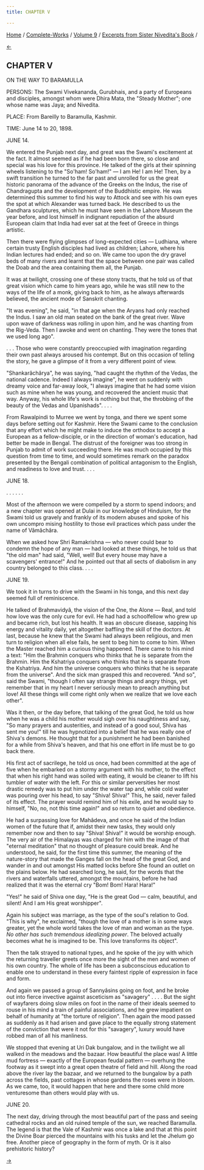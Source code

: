 ```yaml
---
title: CHAPTER V

---
```

<div>

[Home](../../../index.htm) / [Complete-Works](../../complete_works.htm)
/ [Volume 9](../volume_9_contents.htm) / [Excerpts from Sister
Nivedita's Book](excerpts_from_sister_niveditas_book_contents.htm) /

[←](chapter_iv.htm)

## CHAPTER V

ON THE WAY TO BARAMULLA

PERSONS: The Swami Vivekananda, Gurubhais, and a party of Europeans and
disciples, amongst whom were Dhira Mata, the "Steady Mother"; one whose
name was Jaya; and Nivedita.

PLACE: From Bareilly to Baramulla, Kashmir.

TIME: June 14 to 20, 1898.

JUNE 14.

We entered the Punjab next day, and great was the Swami's excitement at
the fact. It almost seemed as if he had been born there, so close and
special was his love for this province. He talked of the girls at their
spinning wheels listening to the "So'ham! So'ham!" — I am He! I am He!
Then, by a swift transition he turned to the far past and unrolled for
us the great historic panorama of the advance of the Greeks on the
Indus, the rise of Chandragupta and the development of the Buddhistic
empire. He was determined this summer to find his way to Attock and see
with his own eyes the spot at which Alexander was turned back. He
described to us the Gandhara sculptures, which he must have seen in the
Lahore Museum the year before, and lost himself in indignant repudiation
of the absurd European claim that India had ever sat at the feet of
Greece in things artistic.

Then there were flying glimpses of long-expected cities — Ludhiana,
where certain trusty English disciples had lived as children; Lahore,
where his Indian lectures had ended; and so on. We came too upon the dry
gravel beds of many rivers and learnt that the space between one pair
was called the Doab and the area containing them all, the Punjab. 

It was at twilight, crossing one of these stony tracts, that he told us
of that great vision which came to him years ago, while he was still new
to the ways of the life of a monk, giving back to him, as he always
afterwards believed, the ancient mode of Sanskrit chanting.

"It was evening", he said, "in that age when the Aryans had only reached
the Indus. I saw an old man seated on the bank of the great river. Wave
upon wave of darkness was rolling in upon him, and he was chanting from
the Rig-Veda. Then I awoke and went on chanting. They were the tones
that we used long ago".

. . . Those who were constantly preoccupied with imagination regarding
their own past always aroused his contempt. But on this occasion of
telling the story, he gave a glimpse of it from a very different point
of view.

"Shankarâchârya", he was saying, "had caught the rhythm of the Vedas,
the national cadence. Indeed I always imagine", he went on suddenly with
dreamy voice and far-away look, "I always imagine that he had some
vision such as mine when he was young, and recovered the ancient music
that way. Anyway, his whole life's work is nothing but that, the
throbbing of the beauty of the Vedas and Upanishads". . . .

From Rawalpindi to Murree we went by tonga, and there we spent some days
before setting out for Kashmir. Here the Swami came to the conclusion
that any effort which he might make to induce the orthodox to accept a
European as a fellow-disciple, or in the direction of woman's education,
had better be made in Bengal. The distrust of the foreigner was too
strong in Punjab to admit of work succeeding there. He was much occupied
by this question from time to time, and would sometimes remark on the
paradox presented by the Bengali combination of political antagonism to
the English, and readiness to love and trust. . . .

JUNE 18.

. . . . . .

Most of the afternoon we were compelled by a storm to spend indoors; and
a new chapter was opened at Dulai in our knowledge of Hinduism, for the
Swami told us gravely and frankly of its modern abuses and spoke of his
own uncompro mising hostility to those evil practices which pass under
the name of Vâmâchâra.

When we asked how Shri Ramakrishna — who never could bear to condemn the
hope of any man — had looked at these things, he told us that "the old
man" had said, "Well, well! But every house may have a scavengers'
entrance!" And he pointed out that all sects of diabolism in any country
belonged to this class. . . .

JUNE 19.

We took it in turns to drive with the Swami in his tonga, and this next
day seemed full of reminiscence.

He talked of Brahmavidyâ, the vision of the One, the Alone — Real, and
told how love was the only cure for evil. He had had a schoolfellow who
grew up and became rich, but lost his health. It was an obscure disease,
sapping his energy and vitality daily, yet altogether baffling the skill
of the doctors. At last, because he knew that the Swami had always been
religious, and men turn to religion when all else fails, he sent to beg
him to come to him. When the Master reached him a curious thing
happened. There came to his mind a text: "Him the Brahmin conquers who
thinks that he is separate from the Brahmin. Him the Kshatriya conquers
who thinks that he is separate from the Kshatriya. And him the universe
conquers who thinks that he is separate from the universe". And the sick
man grasped this and recovered. "And so", said the Swami, "though I
often say strange things and angry things, yet remember that in my heart
I never seriously mean to preach anything but love! All these things
will come right only when we realize that we love each other".

Was it then, or the day before, that talking of the great God, he told
us how when he was a child his mother would sigh over his naughtiness
and say, "So many prayers and austerities, and instead of a good soul,
Shiva has sent me you!" till he was hypnotized into a belief that he was
really one of Shiva's demons. He thought that for a punishment he had
been banished for a while from Shiva's heaven, and that his one effort
in life must be to go back there.

His first act of sacrilege, he told us once, had been committed at the
age of five when he embarked on a stormy argument with his mother, to
the effect that when his right hand was soiled with eating, it would be
cleaner to lift his tumbler of water with the left. For this or similar
perversities her most drastic remedy was to put him under the water tap
and, while cold water was pouring over his head, to say "Shiva! Shiva!"
This, he said, never failed of its effect. The prayer would remind him
of his exile, and he would say to himself, "No, no, not this time
again!" and so return to quiet and obedience.

He had a surpassing love for Mahâdeva, and once he said of the Indian
women of the future that if, amidst their new tasks, they would only
remember now and then to say "Shiva! Shiva!" it would be worship enough.
The very air of the Himalayas was charged for him with the image of that
"eternal meditation" that no thought of pleasure could break. And he
understood, he said, for the first time this summer, the meaning of the
nature-story that made the Ganges fall on the head of the great God, and
wander in and out amongst His matted locks before She found an outlet on
the plains below. He had searched long, he said, for the words that the
rivers and waterfalls uttered, amongst the mountains, before he had
realized that it was the eternal cry "Bom! Bom! Hara! Hara!" 

"Yes!" he said of Shiva one day, "He is the great God — calm, beautiful,
and silent! And I am His great worshipper".

Again his subject was marriage, as the type of the soul's relation to
God. "This is why", he exclaimed, "though the love of a mother is in
some ways greater, yet the whole world takes the love of man and woman
as the type. *No other has such tremendous idealizing power*. The
beloved actually becomes what he is imagined to be. This love transforms
its object".

Then the talk strayed to national types, and he spoke of the joy with
which the returning traveller greets once more the sight of the men and
women of his own country. The whole of life has been a subconscious
education to enable one to understand in these every faintest ripple of
expression in face and form.

And again we passed a group of Sannyâsins going on foot, and he broke
out into fierce invective against asceticism as "savagery" . . . . But
the sight of wayfarers doing slow miles on foot in the name of their
ideals seemed to rouse in his mind a train of painful associations, and
he grew impatient on behalf of humanity at "the torture of religion".
Then again the mood passed as suddenly as it had arisen and gave place
to the equally strong statement of the conviction that were it not for
this "savagery", luxury would have robbed man of all his manliness.

We stopped that evening at Uri Dak bungalow, and in the twilight we all
walked in the meadows and the bazaar. How beautiful the place was! A
little mud fortress — exactly of the European feudal pattern — overhung
the footway as it swept into a great open theatre of field and hill.
Along the road above the river lay the bazaar, and we returned to the
bungalow by a path across the fields, past cottages in whose gardens the
roses were in bloom. As we came, too, it would happen that here and
there some child more venturesome than others would play with us.

JUNE 20.

The next day, driving through the most beautiful part of the pass and
seeing cathedral rocks and an old ruined temple of the sun, we reached
Baramulla. The legend is that the Vale of Kashmir was once a lake and
that at this point the Divine Boar pierced the mountains with his tusks
and let the Jhelum go free. Another piece of geography in the form of
myth. Or is it also prehistoric history?

[→](chapter_vi.htm)

</div>
